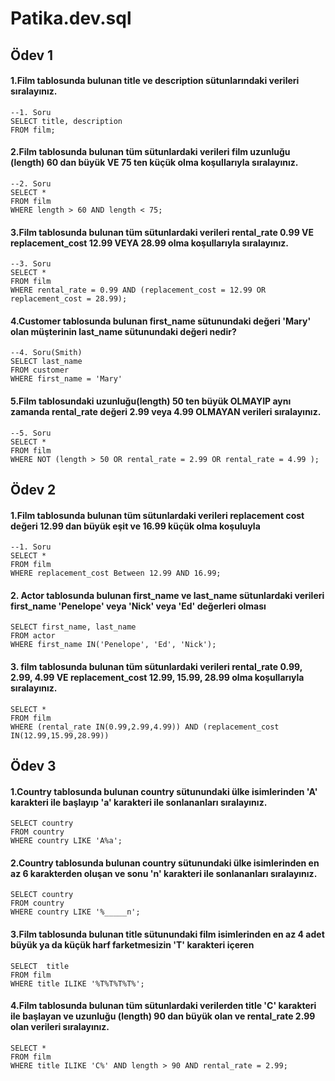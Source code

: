 # Patika.dev.sql

## Ödev 1

#### 1.Film tablosunda bulunan title ve description sütunlarındaki verileri sıralayınız.
```
--1. Soru
SELECT title, description
FROM film;
```

#### 2.Film tablosunda bulunan tüm sütunlardaki verileri film uzunluğu (length) 60 dan büyük VE 75 ten küçük olma koşullarıyla sıralayınız.
```
--2. Soru
SELECT *
FROM film
WHERE length > 60 AND length < 75;
```

#### 3.Film tablosunda bulunan tüm sütunlardaki verileri rental_rate 0.99 VE replacement_cost 12.99 VEYA 28.99 olma koşullarıyla sıralayınız.
```
--3. Soru
SELECT *
FROM film
WHERE rental_rate = 0.99 AND (replacement_cost = 12.99 OR replacement_cost = 28.99);
```

#### 4.Customer tablosunda bulunan first_name sütunundaki değeri 'Mary' olan müşterinin last_name sütunundaki değeri nedir?
```
--4. Soru(Smith)
SELECT last_name
FROM customer
WHERE first_name = 'Mary'
```

#### 5.Film tablosundaki uzunluğu(length) 50 ten büyük OLMAYIP aynı zamanda rental_rate değeri 2.99 veya 4.99 OLMAYAN verileri sıralayınız.
```
--5. Soru
SELECT *
FROM film
WHERE NOT (length > 50 OR rental_rate = 2.99 OR rental_rate = 4.99 );
```

## Ödev 2

#### 1.Film tablosunda bulunan tüm sütunlardaki verileri replacement cost değeri 12.99 dan büyük eşit ve 16.99 küçük olma koşuluyla
```
--1. Soru
SELECT * 
FROM film 
WHERE replacement_cost Between 12.99 AND 16.99;
```

#### 2. Actor tablosunda bulunan first_name ve last_name sütunlardaki verileri first_name 'Penelope' veya 'Nick' veya 'Ed' değerleri olması
```
SELECT first_name, last_name
FROM actor 
WHERE first_name IN('Penelope', 'Ed', 'Nick');
```

#### 3. film tablosunda bulunan tüm sütunlardaki verileri rental_rate 0.99, 2.99, 4.99 VE replacement_cost 12.99, 15.99, 28.99 olma koşullarıyla sıralayınız.
```
SELECT *
FROM film
WHERE (rental_rate IN(0.99,2.99,4.99)) AND (replacement_cost IN(12.99,15.99,28.99))
```

## Ödev 3

#### 1.Country tablosunda bulunan country sütunundaki ülke isimlerinden 'A' karakteri ile başlayıp 'a' karakteri ile sonlananları sıralayınız.
```
SELECT country
FROM country
WHERE country LIKE 'A%a';
```
#### 2.Country tablosunda bulunan country sütunundaki ülke isimlerinden en az 6 karakterden oluşan ve sonu 'n' karakteri ile sonlananları sıralayınız.
```
SELECT country
FROM country
WHERE country LIKE '%_____n';
```
#### 3.Film tablosunda bulunan title sütunundaki film isimlerinden en az 4 adet büyük ya da küçük harf farketmesizin 'T' karakteri içeren
```
SELECT  title
FROM film
WHERE title ILIKE '%T%T%T%T%';
```
#### 4.Film tablosunda bulunan tüm sütunlardaki verilerden title 'C' karakteri ile başlayan ve uzunluğu (length) 90 dan büyük olan ve rental_rate 2.99 olan verileri sıralayınız.
```
SELECT *
FROM film
WHERE title ILIKE 'C%' AND length > 90 AND rental_rate = 2.99;
```


